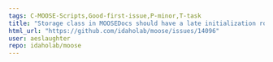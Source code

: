 ```yaml
---
tags: C-MOOSE-Scripts,Good-first-issue,P-minor,T-task
title: "Storage class in MOOSEDocs should have a late initialization routine."
html_url: "https://github.com/idaholab/moose/issues/14096"
user: aeslaughter
repo: idaholab/moose
---
```



